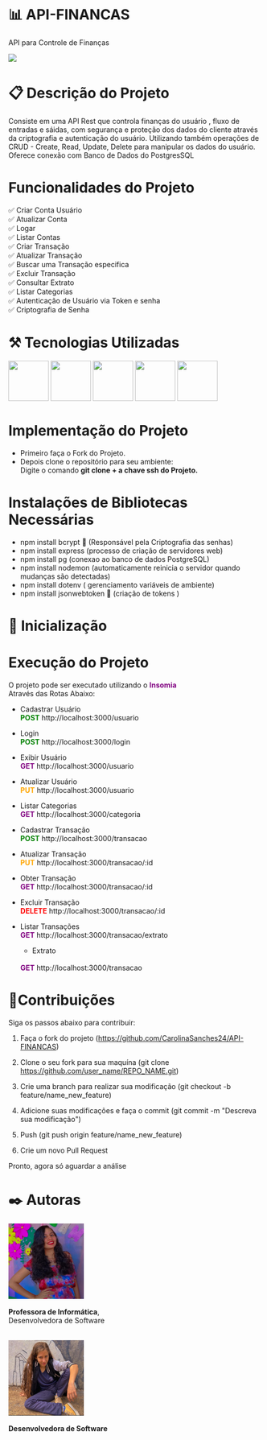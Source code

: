 # :bar_chart: API-FINANCAS

API para Controle de Finanças

<img src="https://hubbseguros.com.br/wp-content/uploads/2020/04/blog-2-financas.png">

# :clipboard: Descrição do Projeto
Consiste em uma API Rest que controla finanças do usuário , fluxo de entradas e sáidas, com segurança e proteção 
dos dados do cliente através da criptografia e autenticação do usuário. 
Utilizando também operações de CRUD - Create, Read, Update, Delete para manipular os dados do usuário.
Oferece conexão com Banco de Dados do PostgresSQL
# Funcionalidades do Projeto
✅ Criar Conta Usuário<br>
✅ Atualizar Conta <br>
✅ Logar <br>
✅ Listar Contas <br>
✅ Criar Transação <br>
✅ Atualizar Transação<br>
✅ Buscar uma Transação especifica <br>
✅ Excluir Transação <br>
✅ Consultar Extrato <br>
✅ Listar Categorias<br>
✅ Autenticação de Usuário via Token e senha <br>
✅ Criptografia de Senha <br>
# :hammer_and_pick: Tecnologias Utilizadas
<div style="display:inline">
<img src="https://user-images.githubusercontent.com/25181517/183568594-85e280a7-0d7e-4d1a-9028-c8c2209e073c.png " width="80px" height="80px" alt="">
<img src = "https://user-images.githubusercontent.com/25181517/192107858-fe19f043-c502-4009-8c47-476fc89718ad.png" width="80px" height="80px">
<img src = "https://user-images.githubusercontent.com/25181517/192107854-765620d7-f909-4953-a6da-36e1ef69eea6.png"  width="80px" height="80px">
<img src = "https://user-images.githubusercontent.com/25181517/192108891-d86b6220-e232-423a-bf5f-90903e6887c3.png"  width="80px" height="80px">
  <img src="https://cdn.jsdelivr.net/gh/devicons/devicon/icons/postgresql/postgresql-original-wordmark.svg" width="80px" height="80px">
</div>


# Implementação do Projeto
- Primeiro faça o Fork do Projeto.
-  Depois clone o repositório para seu ambiente:<br>
  Digite o comando <strong>git clone + a chave ssh do Projeto.</strong>
  
# Instalações de Bibliotecas Necessárias
- npm install bcrypt :closed_lock_with_key: (Responsável pela Criptografia das senhas)
- npm install express (processo de criação de servidores web)
- npm install pg (conexao ao banco de dados PostgreSQL)
- npm install nodemon (automaticamente reinicia o servidor quando mudanças são detectadas)
- npm install dotenv ( gerenciamento variáveis de ambiente)
- npm install jsonwebtoken :key: (criação de tokens )
# 🚀 Inicialização

# Execução do Projeto

O projeto pode ser executado utilizando o <strong style ="color:purple">Insomia</strong>
<br> Através das Rotas Abaixo:

- Cadastrar Usuário
  <br>
  <strong style="color:green">POST</strong>
  http://localhost:3000/usuario

- Login
  <br>
  <strong style="color:green">POST</strong>
  http://localhost:3000/login

- Exibir Usuário
  <br>
  <strong style="color:purple">GET</strong>
  http://localhost:3000/usuario
- Atualizar Usuário
  <br>
  <strong style="color:orange">PUT</strong>
  http://localhost:3000/usuario
- Listar Categorias
  <br>
  <strong style="color:purple">GET</strong>
  http://localhost:3000/categoria
- Cadastrar Transação
  <br>
  <strong style="color:green">POST</strong>
  http://localhost:3000/transacao
- Atualizar Transação
  <br>
  <strong style="color:orange">PUT</strong>
  http://localhost:3000/transacao/:id
- Obter Transação
  <br>
  <strong style="color:purple">GET</strong>
  http://localhost:3000/transacao/:id
- Excluir Transação
  <br>
  <strong style="color:red">DELETE</strong>
  http://localhost:3000/transacao/:id
- Listar Transações
  <br>
  <strong style="color:purple">GET</strong>
  http://localhost:3000/transacao/extrato
  - Extrato
  <br>
  <strong style="color:purple">GET</strong>
  http://localhost:3000/transacao

# 🤝Contribuições

Siga os passos abaixo para contribuir:

1. Faça o fork do projeto (https://github.com/CarolinaSanches24/API-FINANCAS)

2. Clone o seu fork para sua maquína (git clone https://github.com/user_name/REPO_NAME.git)

3. Crie uma branch para realizar sua modificação (git checkout -b feature/name_new_feature)

4. Adicione suas modificações e faça o commit (git commit -m "Descreva sua modificação")

5. Push (git push origin feature/name_new_feature)

6. Crie um novo Pull Request

Pronto, agora só aguardar a análise

# :black_nib: Autoras

<img src="./img/Carolina Sanches Moraes .png" width="150px" height="150px">
<p class = "descricao_carol"><b>Professora de Informática</b>, <br>
Desenvolvedora de Software</p>
<br>

<img src="./img/Eduarda Menegueli Souza.png" width="150px" height="150px">
<p><b>
Desenvolvedora de Software</b></p>
